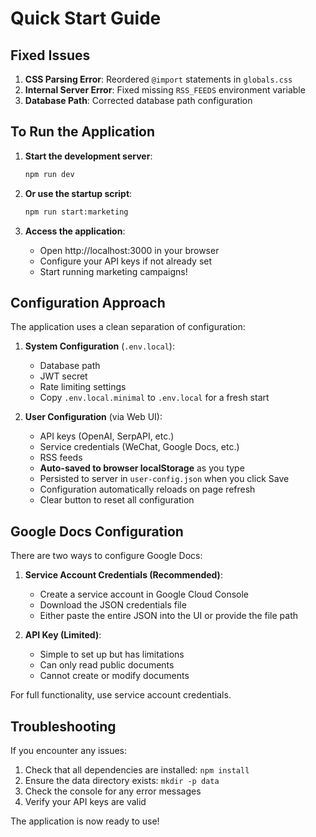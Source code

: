 # Quick Start Guide

## Fixed Issues

1. **CSS Parsing Error**: Reordered `@import` statements in `globals.css`
2. **Internal Server Error**: Fixed missing `RSS_FEEDS` environment variable
3. **Database Path**: Corrected database path configuration

## To Run the Application

1. **Start the development server**:
   ```bash
   npm run dev
   ```

2. **Or use the startup script**:
   ```bash
   npm run start:marketing
   ```

3. **Access the application**:
   - Open http://localhost:3000 in your browser
   - Configure your API keys if not already set
   - Start running marketing campaigns!

## Configuration Approach

The application uses a clean separation of configuration:

1. **System Configuration** (`.env.local`):
   - Database path
   - JWT secret
   - Rate limiting settings
   - Copy `.env.local.minimal` to `.env.local` for a fresh start

2. **User Configuration** (via Web UI):
   - API keys (OpenAI, SerpAPI, etc.)
   - Service credentials (WeChat, Google Docs, etc.)
   - RSS feeds
   - **Auto-saved to browser localStorage** as you type
   - Persisted to server in `user-config.json` when you click Save
   - Configuration automatically reloads on page refresh
   - Clear button to reset all configuration

## Google Docs Configuration

There are two ways to configure Google Docs:

1. **Service Account Credentials (Recommended)**:
   - Create a service account in Google Cloud Console
   - Download the JSON credentials file
   - Either paste the entire JSON into the UI or provide the file path

2. **API Key (Limited)**:
   - Simple to set up but has limitations
   - Can only read public documents
   - Cannot create or modify documents

For full functionality, use service account credentials.

## Troubleshooting

If you encounter any issues:
1. Check that all dependencies are installed: `npm install`
2. Ensure the data directory exists: `mkdir -p data`
3. Check the console for any error messages
4. Verify your API keys are valid

The application is now ready to use!